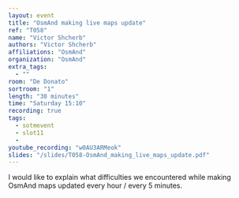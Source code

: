 ```yaml
---
layout: event
title: "OsmAnd making live maps update"
ref: "T058"
name: "Victor Shcherb"
authors: "Victor Shcherb"
affiliations: "OsmAnd"
organization: "OsmAnd"
extra_tags:
  - ""
room: "De Donato"
sortroom: "1"
length: "30 minutes"
time: "Saturday 15:10"
recording: true
tags:
  - sotmevent
  - slot11
  - 
youtube_recording: "w0AU3ARMeok"
slides: "/slides/T058-OsmAnd_making_live_maps_update.pdf"
---
```

I would like to explain what difficulties we encountered while making OsmAnd maps updated every hour / every 5 minutes.
